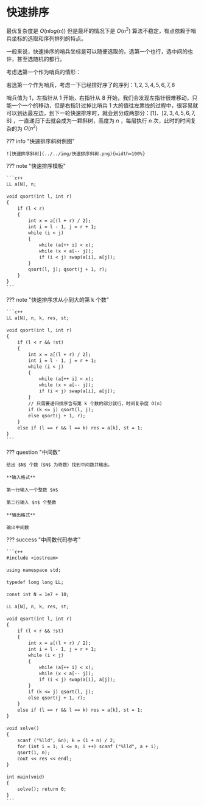 # 快速排序

最优复杂度是 $O(nlog(n))$ 但是最坏的情况下是 $O(n^2)$ 算法不稳定，有点依赖于哨兵坐标的选取和序列排列的特点。

一般来说，快速排序的哨兵坐标是可以随便选取的，选第一个也行，选中间的也许，甚至选随机的都行。

考虑选第一个作为哨兵的情形：

若选第一个作为哨兵，考虑一下已经排好序了的序列：$1,2,3,4,5,6,7,8$

哨兵值为 $1$，左指针从 $1$ 开始，右指针从 $8$ 开始，我们会发现左指针很难移动，只能一个一个的移动，但是右指针过掉比哨兵 $1$ 大的值往左靠拢的过程中，很容易就可以到达最左边，到下一轮快速排序时，就会划分成两部分：$[1]、[2,3,4,5,6,7,8]$ ，一直递归下去就会成为一颗斜树，高度为 $n$ ，每层执行 $n$ 次，此时的时间复杂的为 $O(n^2)$

??? info "快速排序斜树例图"

    ![快速排序斜树](../../img/快速排序斜树.png){width=100%}

??? note "快速排序模板"

    ```c++
    LL a[N], n;

    void qsort(int l, int r)
    {
        if (l < r)
        {
            int x = a[(l + r) / 2];
            int i = l - 1, j = r + 1;
            while (i < j)
            {
                while (a[++ i] < x);
                while (x < a[-- j]);
                if (i < j) swap(a[i], a[j]);
            }
            qsort(l, j); qsort(j + 1, r);
        }
    }
    ```

??? note "快速排序求从小到大的第 k 个数"

    ```c++
    LL a[N], n, k, res, st;

    void qsort(int l, int r)
    {
        if (l < r && !st)
        {
            int x = a[(l + r) / 2];
            int i = l - 1, j = r + 1;
            while (i < j)
            {
                while (a[++ i] < x);
                while (x < a[-- j]);
                if (i < j) swap(a[i], a[j]);
            }
            // 只需要递归排序含有第 k 个数的部分就行，时间复杂度 O(n)
            if (k <= j) qsort(l, j); 
            else qsort(j + 1, r);
        }
        else if (l == r && l == k) res = a[k], st = 1;
    }
    ```

??? question "中间数"

    给出 $N$ 个数（$N$ 为奇数）找到中间数并输出。

    **输入格式**

    第一行输入一个整数 $n$

    第二行输入 $n$ 个整数

    **输出格式**

    输出中间数

??? success "中间数代码参考"

    ```c++
    #include <iostream>

    using namespace std;

    typedef long long LL;

    const int N = 1e7 + 10;

    LL a[N], n, k, res, st;

    void qsort(int l, int r)
    {
        if (l < r && !st)
        {
            int x = a[(l + r) / 2];
            int i = l - 1, j = r + 1;
            while (i < j)
            {
                while (a[++ i] < x);
                while (x < a[-- j]);
                if (i < j) swap(a[i], a[j]);
            }
            if (k <= j) qsort(l, j); 
            else qsort(j + 1, r);
        }
        else if (l == r && l == k) res = a[k], st = 1;
    }

    void solve()
    {
        scanf ("%lld", &n); k = (1 + n) / 2;
        for (int i = 1; i <= n; i ++) scanf ("%lld", a + i);
        qsort(1, n);
        cout << res << endl;
    }

    int main(void)
    {
        solve(); return 0;
    }
    ```
